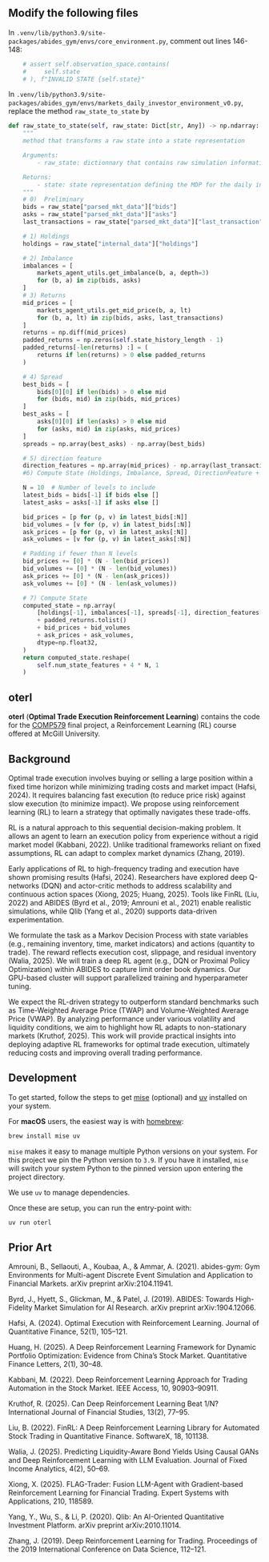## Modify the following files
In `.venv/lib/python3.9/site-packages/abides_gym/envs/core_environment.py`, comment out lines 146-148:
```py
    # assert self.observation_space.contains(
    #     self.state
    # ), f"INVALID STATE {self.state}"
```
In `.venv/lib/python3.9/site-packages/abides_gym/envs/markets_daily_investor_environment_v0.py`, replace the method `raw_state_to_state` by
```python
def raw_state_to_state(self, raw_state: Dict[str, Any]) -> np.ndarray:
    """
    method that transforms a raw state into a state representation

    Arguments:
        - raw_state: dictionnary that contains raw simulation information obtained from the gym experimental agent

    Returns:
        - state: state representation defining the MDP for the daily investor v0 environnement
    """
    # 0)  Preliminary
    bids = raw_state["parsed_mkt_data"]["bids"]
    asks = raw_state["parsed_mkt_data"]["asks"]
    last_transactions = raw_state["parsed_mkt_data"]["last_transaction"]

    # 1) Holdings
    holdings = raw_state["internal_data"]["holdings"]

    # 2) Imbalance
    imbalances = [
        markets_agent_utils.get_imbalance(b, a, depth=3)
        for (b, a) in zip(bids, asks)
    ]
    # 3) Returns
    mid_prices = [
        markets_agent_utils.get_mid_price(b, a, lt)
        for (b, a, lt) in zip(bids, asks, last_transactions)
    ]
    returns = np.diff(mid_prices)
    padded_returns = np.zeros(self.state_history_length - 1)
    padded_returns[-len(returns) :] = (
        returns if len(returns) > 0 else padded_returns
    )

    # 4) Spread
    best_bids = [
        bids[0][0] if len(bids) > 0 else mid
        for (bids, mid) in zip(bids, mid_prices)
    ]
    best_asks = [
        asks[0][0] if len(asks) > 0 else mid
        for (asks, mid) in zip(asks, mid_prices)
    ]
    spreads = np.array(best_asks) - np.array(best_bids)

    # 5) direction feature
    direction_features = np.array(mid_prices) - np.array(last_transactions)
    #6) Compute State (Holdings, Imbalance, Spread, DirectionFeature + Returns)

    N = 10  # Number of levels to include
    latest_bids = bids[-1] if bids else []
    latest_asks = asks[-1] if asks else []

    bid_prices = [p for (p, v) in latest_bids[:N]]
    bid_volumes = [v for (p, v) in latest_bids[:N]]
    ask_prices = [p for (p, v) in latest_asks[:N]]
    ask_volumes = [v for (p, v) in latest_asks[:N]]

    # Padding if fewer than N levels
    bid_prices += [0] * (N - len(bid_prices))
    bid_volumes += [0] * (N - len(bid_volumes))
    ask_prices += [0] * (N - len(ask_prices))
    ask_volumes += [0] * (N - len(ask_volumes))

    # 7) Compute State
    computed_state = np.array(
        [holdings[-1], imbalances[-1], spreads[-1], direction_features[-1]]
        + padded_returns.tolist()
        + bid_prices + bid_volumes
        + ask_prices + ask_volumes,
        dtype=np.float32,
    )
    return computed_state.reshape(
        self.num_state_features + 4 * N, 1
    )  
```

## oterl

**oterl** (**Optimal Trade Execution Reinforcement Learning**) contains the code 
for the [COMP579](https://www.mcgill.ca/study/2024-2025/courses/comp-579) 
final project, a Reinforcement Learning (RL) course offered at McGill
University.

## Background

Optimal trade execution involves buying or selling a large position within a
fixed time horizon while minimizing trading costs and market impact (Hafsi,
2024). It requires balancing fast execution (to reduce price risk) against slow
execution (to minimize impact). We propose using reinforcement learning (RL) to
learn a strategy that optimally navigates these trade-offs.

RL is a natural approach to this sequential decision-making problem. It allows
an agent to learn an execution policy from experience without a rigid market
model (Kabbani, 2022). Unlike traditional frameworks reliant on fixed
assumptions, RL can adapt to complex market dynamics (Zhang, 2019).

Early applications of RL to high-frequency trading and execution have shown
promising results (Hafsi, 2024). Researchers have explored deep Q-networks (DQN)
and actor-critic methods to address scalability and continuous action spaces
(Xiong, 2025; Huang, 2025). Tools like FinRL (Liu, 2022) and ABIDES (Byrd et
al., 2019; Amrouni et al., 2021) enable realistic simulations, while Qlib (Yang
et al., 2020) supports data-driven experimentation.

We formulate the task as a Markov Decision Process with state variables (e.g.,
remaining inventory, time, market indicators) and actions (quantity to trade).
The reward reflects execution cost, slippage, and residual inventory (Walia,
2025). We will train a deep RL agent (e.g., DQN or Proximal Policy Optimization)
within ABIDES to capture limit order book dynamics. Our GPU-based cluster will
support parallelized training and hyperparameter tuning.

We expect the RL-driven strategy to outperform standard benchmarks such as
Time-Weighted Average Price (TWAP) and Volume-Weighted Average Price (VWAP). By
analyzing performance under various volatility and liquidity conditions, we aim
to highlight how RL adapts to non-stationary markets (Kruthof, 2025). This work
will provide practical insights into deploying adaptive RL frameworks for
optimal trade execution, ultimately reducing costs and improving overall trading
performance.

## Development

To get started, follow the steps to get
[mise](https://mise.jdx.dev/getting-started.html) (optional) and
[uv](https://docs.astral.sh/uv/) installed on your system.

For **macOS** users, the easiest way is with [homebrew](https://brew.sh/):

```bash
brew install mise uv
```

`mise` makes it easy to manage multiple Python versions on your system. For this
project we pin the Python version to `3.9`. If you have it installed, `mise`
will switch your system Python to the pinned version upon entering the project
directory.

We use `uv` to manage dependencies.

Once these are setup, you can run the entry-point with:

```bash
uv run oterl
```

## Prior Art

Amrouni, B., Sellaouti, A., Koubaa, A., & Ammar, A. (2021). abides-gym: Gym
Environments for Multi-agent Discrete Event Simulation and Application to
Financial Markets. arXiv preprint arXiv:2104.11941.

Byrd, J., Hyett, S., Glickman, M., & Patel, J. (2019). ABIDES: Towards
High-Fidelity Market Simulation for AI Research. arXiv preprint
arXiv:1904.12066.

Hafsi, A. (2024). Optimal Execution with Reinforcement Learning. Journal of
Quantitative Finance, 52(1), 105–121.

Huang, H. (2025). A Deep Reinforcement Learning Framework for Dynamic Portfolio
Optimization: Evidence from China’s Stock Market. Quantitative Finance Letters,
2(1), 30–48.

Kabbani, M. (2022). Deep Reinforcement Learning Approach for Trading Automation
in the Stock Market. IEEE Access, 10, 90903–90911.

Kruthof, R. (2025). Can Deep Reinforcement Learning Beat 1/N? International
Journal of Financial Studies, 13(2), 77–95.

Liu, B. (2022). FinRL: A Deep Reinforcement Learning Library for Automated Stock
Trading in Quantitative Finance. SoftwareX, 18, 101138.

Walia, J. (2025). Predicting Liquidity-Aware Bond Yields Using Causal GANs and
Deep Reinforcement Learning with LLM Evaluation. Journal of Fixed Income
Analytics, 4(2), 50–69.

Xiong, X. (2025). FLAG-Trader: Fusion LLM-Agent with Gradient-based
Reinforcement Learning for Financial Trading. Expert Systems with Applications,
210, 118589.

Yang, Y., Wu, S., & Li, P. (2020). Qlib: An AI-Oriented Quantitative Investment
Platform. arXiv preprint arXiv:2010.11014.

Zhang, J. (2019). Deep Reinforcement Learning for Trading. Proceedings of the
2019 International Conference on Data Science, 112–121.
